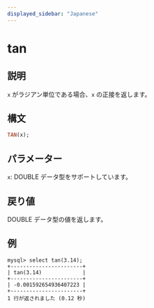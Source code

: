 ```yaml
---
displayed_sidebar: "Japanese"
---
```


# tan

## 説明

`x` がラジアン単位である場合、`x` の正接を返します。

## 構文

```Haskell
TAN(x);
```

## パラメーター

`x`: DOUBLE データ型をサポートしています。

## 戻り値

DOUBLE データ型の値を返します。

## 例

```Plain
mysql> select tan(3.14);
+-----------------------+
| tan(3.14)             |
+-----------------------+
| -0.001592654936407223 |
+-----------------------+
1 行が返されました (0.12 秒)
```
